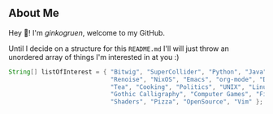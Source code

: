 ## About Me

Hey 👋! I'm *ginkogruen*, welcome to my GitHub.

Until I decide on a structure for this `README.md` I'll will just throw an unordered array of things I'm interested in at you :)

```java
String[] listOfInterest = { "Bitwig", "SuperCollider", "Python", "Java", "Processing",
                            "Renoise", "NixOS", "Emacs", "org-mode", "Data Science",
                            "Tea", "Cooking", "Politics", "UNIX", "Linux",
                            "Gothic Calligraphy", "Computer Games", "Fixed Gear Cycles",
                            "Shaders", "Pizza", "OpenSource", "Vim" };
```
